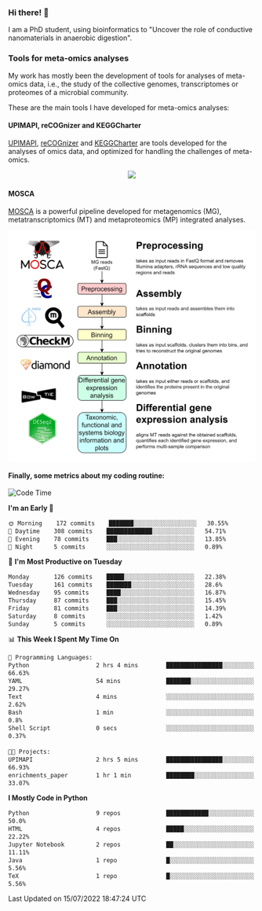 ### Hi there! 👋

I am a PhD student, using bioinformatics to "Uncover the role of conductive nanomaterials in anaerobic digestion".

### Tools for meta-omics analyses

My work has mostly been the development of tools for analyses of meta-omics data, i.e., the study of the collective genomes, transcriptomes or proteomes of a microbial community.

These are the main tools I have developed for meta-omics analyses:

#### UPIMAPI, reCOGnizer and KEGGCharter

[UPIMAPI](https://github.com/iquasere/UPIMAPI), [reCOGnizer](https://github.com/iquasere/reCOGnizer) and [KEGGCharter](https://github.com/iquasere/KEGGCharter) are tools developed for the analyses of omics data, and optimized for handling the challenges of meta-omics.

<p align="center">
    <img src="assets/annotation_paper.png">
</p>

#### MOSCA

[MOSCA](https://github.com/iquasere/MOSCA) is a powerful pipeline developed for metagenomics (MG), metatranscriptomics (MT) and metaproteomics (MP) integrated analyses.

<p align="center">
    <img src="assets/mosca_workflow.png" align="center" width="700">
</p>


#### Finally, some metrics about my coding routine:

<!--START_SECTION:waka-->
![Code Time](http://img.shields.io/badge/Code%20Time-0%20secs-blue)

**I'm an Early 🐤** 

```text
🌞 Morning    172 commits    ███████░░░░░░░░░░░░░░░░░░   30.55% 
🌆 Daytime    308 commits    █████████████░░░░░░░░░░░░   54.71% 
🌃 Evening    78 commits     ███░░░░░░░░░░░░░░░░░░░░░░   13.85% 
🌙 Night      5 commits      ░░░░░░░░░░░░░░░░░░░░░░░░░   0.89%

```
📅 **I'm Most Productive on Tuesday** 

```text
Monday       126 commits    █████░░░░░░░░░░░░░░░░░░░░   22.38% 
Tuesday      161 commits    ███████░░░░░░░░░░░░░░░░░░   28.6% 
Wednesday    95 commits     ████░░░░░░░░░░░░░░░░░░░░░   16.87% 
Thursday     87 commits     ███░░░░░░░░░░░░░░░░░░░░░░   15.45% 
Friday       81 commits     ███░░░░░░░░░░░░░░░░░░░░░░   14.39% 
Saturday     8 commits      ░░░░░░░░░░░░░░░░░░░░░░░░░   1.42% 
Sunday       5 commits      ░░░░░░░░░░░░░░░░░░░░░░░░░   0.89%

```


📊 **This Week I Spent My Time On** 

```text
💬 Programming Languages: 
Python                   2 hrs 4 mins        ████████████████░░░░░░░░░   66.63% 
YAML                     54 mins             ███████░░░░░░░░░░░░░░░░░░   29.27% 
Text                     4 mins              ░░░░░░░░░░░░░░░░░░░░░░░░░   2.62% 
Bash                     1 min               ░░░░░░░░░░░░░░░░░░░░░░░░░   0.8% 
Shell Script             0 secs              ░░░░░░░░░░░░░░░░░░░░░░░░░   0.37%

🐱‍💻 Projects: 
UPIMAPI                  2 hrs 5 mins        ████████████████░░░░░░░░░   66.93% 
enrichments_paper        1 hr 1 min          ████████░░░░░░░░░░░░░░░░░   33.07%

```

**I Mostly Code in Python** 

```text
Python                   9 repos             ████████████░░░░░░░░░░░░░   50.0% 
HTML                     4 repos             █████░░░░░░░░░░░░░░░░░░░░   22.22% 
Jupyter Notebook         2 repos             ██░░░░░░░░░░░░░░░░░░░░░░░   11.11% 
Java                     1 repo              █░░░░░░░░░░░░░░░░░░░░░░░░   5.56% 
TeX                      1 repo              █░░░░░░░░░░░░░░░░░░░░░░░░   5.56%

```



 Last Updated on 15/07/2022 18:47:24 UTC
<!--END_SECTION:waka-->
